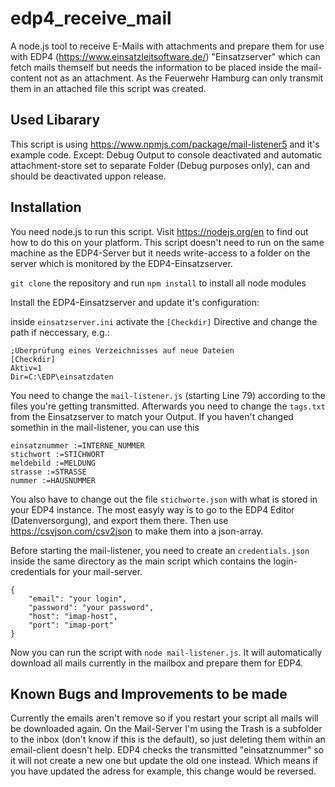 # edp4_receive_mail
 
A node.js tool to receive E-Mails with attachments and prepare them for use with EDP4 (https://www.einsatzleitsoftware.de/) "Einsatzserver" which can fetch mails themself but needs the information to be placed inside the mail-content not as an attachment. As the Feuerwehr Hamburg can only transmit them in an attached file this script was created.

## Used Libarary
This script is using https://www.npmjs.com/package/mail-listener5 and it's example code. Except: Debug Output to console deactivated and automatic attachment-store set to separate Folder (Debug purposes only), can and should be deactivated uppon release.

## Installation
You need node.js to run this script. Visit https://nodejs.org/en to find out how to do this on your platform. This script doesn't need to run on the same machine as the EDP4-Server but it needs write-access to a folder on the server which is monitored by the EDP4-Einsatzserver.

``git clone`` the repository and run ``npm install`` to install all node modules

Install the EDP4-Einsatzserver and update it's configuration:

inside ``einsatzserver.ini`` activate the ``[Checkdir]`` Directive and change the path if neccessary, e.g.:
```
;Überprüfung eines Verzeichnisses auf neue Dateien
[Checkdir]
Aktiv=1
Dir=C:\EDP\einsatzdaten
```

You need to change the ``mail-listener.js`` (starting Line 79) according to the files you're getting transmitted. Afterwards you need to change the ``tags.txt`` from the Einsatzserver to match your Output. If you haven't changed somethin in the mail-listener, you can use this
```
einsatznummer :=INTERNE_NUMMER
stichwort :=STICHWORT
meldebild :=MELDUNG
strasse :=STRASSE
nummer :=HAUSNUMMER
```

You also have to change out the file ``stichworte.json`` with what is stored in your EDP4 instance. The most easyly way is to go to the EDP4 Editor (Datenversorgung), and export them there. Then use https://csvjson.com/csv2json to make them into a json-array.

Before starting the mail-listener, you need to create an ``credentials.json`` inside the same directory as the main script which contains the login-credentials for your mail-server.
```
{
    "email": "your login",
    "password": "your password",
    "host": "imap-host",
    "port": "imap-port"
}
```

Now you can run the script with ``node mail-listener.js``. It will automatically download all mails currently in the mailbox and prepare them for EDP4.

## Known Bugs and Improvements to be made
Currently the emails aren't remove so if you restart your script all mails will be downloaded again. On the Mail-Server I'm using the Trash is a subfolder to the inbox (don't know if this is the default), so just deleting them within an email-client doesn't help. EDP4 checks the transmitted "einsatznummer" so it will not create a new one but update the old one instead. Which means if you have  updated the adress for example, this change would be reversed.
